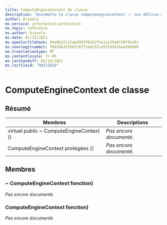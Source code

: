 ```yaml
---
title: ComputeEngineContext de classe
description: 'Documente la classe computeenginecontext :: non définie du kit de développement logiciel (SDK) Microsoft Information Protection (MIP).'
author: BryanLa
ms.service: information-protection
ms.topic: reference
ms.author: bryanla
ms.date: 01/13/2021
ms.openlocfilehash: 94adb1fc22abd38376352f5a1a135e6f28f82a9c
ms.sourcegitcommit: 76926b357bbfc8772ed132ce5f2426fbea59e98b
ms.translationtype: MT
ms.contentlocale: fr-FR
ms.lasthandoff: 01/14/2021
ms.locfileid: "98211819"
---
```

# <a name="class-computeenginecontext"></a>ComputeEngineContext de classe 
  
## <a name="summary"></a>Résumé
 Membres                        | Descriptions                                
--------------------------------|---------------------------------------------
virtuel public ~ ComputeEngineContext ()  | _Pas encore documenté._
ComputeEngineContext protégées ()  | _Pas encore documenté._
  
## <a name="members"></a>Membres
  
### <a name="computeenginecontext-function"></a>~ ComputeEngineContext fonction)
_Pas encore documenté._

  
### <a name="computeenginecontext-function"></a>ComputeEngineContext fonction)
_Pas encore documenté._
